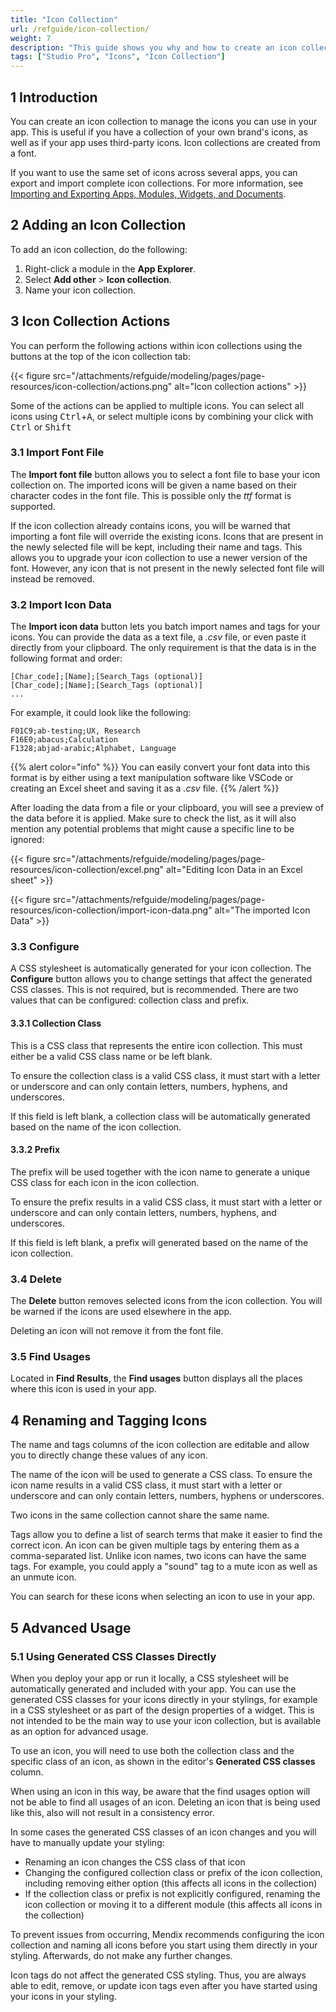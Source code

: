 ```yaml
---
title: "Icon Collection"
url: /refguide/icon-collection/
weight: 7
description: "This guide shows you why and how to create an icon collection."
tags: ["Studio Pro", "Icons", "Icon Collection"]
---
```


## 1 Introduction

You can create an icon collection to manage the icons you can use in your app. This is useful if you have a collection of your own brand's icons, as well as if your app uses third-party icons. Icon collections are created from a font.

If you want to use the same set of icons across several apps, you can export and import complete icon collections. For more information, see [Importing and Exporting Apps, Modules, Widgets, and Documents](/refguide/import-and-export/).

## 2 Adding an Icon Collection

To add an icon collection, do the following:

1. Right-click a module in the **App Explorer**.
1. Select **Add other** > **Icon collection**.
1. Name your icon collection.

## 3 Icon Collection Actions

You can perform the following actions within icon collections using the buttons at the top of the icon collection tab:

{{< figure src="/attachments/refguide/modeling/pages/page-resources/icon-collection/actions.png" alt="Icon collection actions" >}}

Some of the actions can be applied to multiple icons. You can select all icons using <kbd>Ctrl</kbd>+<kbd>A</kbd>, or select multiple icons by combining your click with <kbd>Ctrl</kbd> or <kbd>Shift</kbd>

### 3.1 Import Font File

The **Import font file** button allows you to select a font file to base your icon collection on. The imported icons will be given a name based on their character codes in the font file. This is possible only the *ttf* format is supported.

If the icon collection already contains icons, you will be warned that importing a font file will override the existing icons. Icons that are present in the newly selected file will be kept, including their name and tags. This allows you to upgrade your icon collection to use a newer version of the font. However, any icon that is not present in the newly selected font file will instead be removed.

### 3.2 Import Icon Data

The **Import icon data** button lets you batch import names and tags for your icons. You can provide the data as a text file, a *.csv* file, or even paste it directly from your clipboard. The only requirement is that the data is in the following format and order:

```
[Char_code];[Name];[Search_Tags (optional)]
[Char_code];[Name];[Search_Tags (optional)]
...
```

For example, it could look like the following:

```
F01C9;ab-testing;UX, Research
F16E0;abacus;Calculation
F1328;abjad-arabic;Alphabet, Language
```

{{% alert color="info" %}}
You can easily convert your font data into this format is by either using a text manipulation software like VSCode or creating an Excel sheet and saving it as a *.csv* file.
{{% /alert %}}

After loading the data from a file or your clipboard, you will see a preview of the data before it is applied. Make sure to check the list, as it will also mention any potential problems that might cause a specific line to be ignored:

{{< figure src="/attachments/refguide/modeling/pages/page-resources/icon-collection/excel.png" alt="Editing Icon Data in an Excel sheet" >}}

{{< figure src="/attachments/refguide/modeling/pages/page-resources/icon-collection/import-icon-data.png" alt="The imported Icon Data" >}}

### 3.3 Configure

A CSS stylesheet is automatically generated for your icon collection. The **Configure** button allows you to change settings that affect the generated CSS classes. This is not required, but is recommended. There are two values that can be configured: collection class and prefix.

#### 3.3.1 Collection Class

This is a CSS class that represents the entire icon collection. This must either be a valid CSS class name or be left blank. 

To ensure the collection class is a valid CSS class, it must start with a letter or underscore and can only contain letters, numbers, hyphens, and underscores. 

If this field is left blank, a collection class will be automatically generated based on the name of the icon collection.

#### 3.3.2 Prefix

The prefix will be used together with the icon name to generate a unique CSS class for each icon in the icon collection. 

To ensure the prefix results in a valid CSS class, it must start with a letter or underscore and can only contain letters, numbers, hyphens, and underscores. 

If this field is left blank, a prefix will generated based on the name of the icon collection.

### 3.4 Delete

The **Delete** button removes selected icons from the icon collection. You will be warned if the icons are used elsewhere in the app.

Deleting an icon will not remove it from the font file.

### 3.5 Find Usages

Located in **Find Results**, the **Find usages** button displays all the places where this icon is used in your app.

## 4 Renaming and Tagging Icons

The name and tags columns of the icon collection are editable and allow you to directly change these values of any icon.

The name of the icon will be used to generate a CSS class. To ensure the icon name results in a valid CSS class, it must start with a letter or underscore and can only contain letters, numbers, hyphens or underscores.

Two icons in the same collection cannot share the same name.

Tags allow you to define a list of search terms that make it easier to find the correct icon. An icon can be given multiple tags by entering them as a comma-separated list. Unlike icon names, two icons can have the same tags. For example, you could apply a "sound" tag to a mute icon as well as an unmute icon.

You can search for these icons when selecting an icon to use in your app.

## 5 Advanced Usage

### 5.1 Using Generated CSS Classes Directly

When you deploy your app or run it locally, a CSS stylesheet will be automatically generated and included with your app. You can use the generated CSS classes for your icons directly in your stylings, for example in a CSS stylesheet or as part of the design properties of a widget. This is not intended to be the main way to use your icon collection, but is available as an option for advanced usage.

To use an icon, you will need to use both the collection class and the specific class of an icon, as shown in the editor's **Generated CSS classes** column.

When using an icon in this way, be aware that the find usages option will not be able to find all usages of an icon. Deleting an icon that is being used like this, also will not result in a consistency error.

In some cases the generated CSS classes of an icon changes and you will have to manually update your styling:

* Renaming an icon changes the CSS class of that icon
* Changing the configured collection class or prefix of the icon collection, including removing either option (this affects all icons in the collection)
* If the collection class or prefix is not explicitly configured, renaming the icon collection or moving it to a different module (this affects all icons in the collection)

To prevent issues from occurring, Mendix recommends configuring the icon collection and naming all icons before you start using them directly in your styling. Afterwards, do not make any further changes.

Icon tags do not affect the generated CSS styling. Thus, you are always able to edit, remove, or update icon tags even after you have started using your icons in your styling.
